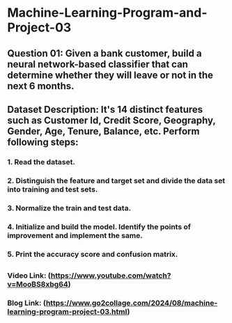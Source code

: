 # Machine-Learning-Program-and-Project-03

## Question 01: Given a bank customer, build a neural network-based classifier that can determine whether they will leave or not in the next 6 months.
## Dataset Description: It's 14 distinct features such as Customer Id, Credit Score, Geography, Gender, Age, Tenure, Balance, etc. Perform following steps: 
### 1. Read the dataset.
### 2. Distinguish the feature and target set and divide the data set into training and test sets.
### 3. Normalize the train and test data. 
### 4. Initialize and build the model. Identify the points of improvement and implement the same. 
### 5. Print the accuracy score and confusion matrix.

## 

### Video Link: (https://www.youtube.com/watch?v=MooBS8xbg64)
### Blog Link: (https://www.go2collage.com/2024/08/machine-learning-program-project-03.html)
